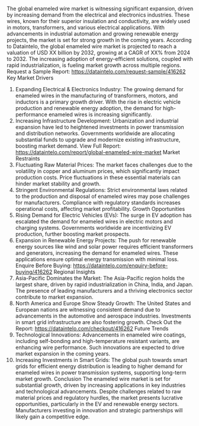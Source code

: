 The global enameled wire market is witnessing significant expansion, driven by increasing demand from the electrical and electronics industries. These wires, known for their superior insulation and conductivity, are widely used in motors, transformers, and various electrical applications. With advancements in industrial automation and growing renewable energy projects, the market is set for strong growth in the coming years.
According to Dataintelo, the global enameled wire market is projected to reach a valuation of USD XX billion by 2032, growing at a CAGR of XX% from 2024 to 2032. The increasing adoption of energy-efficient solutions, coupled with rapid industrialization, is fueling market growth across multiple regions.
Request a Sample Report: https://dataintelo.com/request-sample/416262
Key Market Drivers
1. Expanding Electrical & Electronics Industry: The growing demand for enameled wires in the manufacturing of transformers, motors, and inductors is a primary growth driver. With the rise in electric vehicle production and renewable energy adoption, the demand for high-performance enameled wires is increasing significantly.
2. Increasing Infrastructure Development: Urbanization and industrial expansion have led to heightened investments in power transmission and distribution networks. Governments worldwide are allocating substantial funds to upgrade and modernize existing infrastructure, boosting market demand.
View Full Report: https://dataintelo.com/report/global-enameled-wire-market
Market Restraints
1. Fluctuating Raw Material Prices: The market faces challenges due to the volatility in copper and aluminum prices, which significantly impact production costs. Price fluctuations in these essential materials can hinder market stability and growth.
2. Stringent Environmental Regulations: Strict environmental laws related to the production and disposal of enameled wires may pose challenges for manufacturers. Compliance with regulatory standards increases operational costs, affecting market profitability.
Growth Opportunities
1. Rising Demand for Electric Vehicles (EVs): The surge in EV adoption has escalated the demand for enameled wires in electric motors and charging systems. Governments worldwide are incentivizing EV production, further boosting market prospects.
2. Expansion in Renewable Energy Projects: The push for renewable energy sources like wind and solar power requires efficient transformers and generators, increasing the demand for enameled wires. These applications ensure optimal energy transmission with minimal loss.
Enquire Before Buying: https://dataintelo.com/enquiry-before-buying/416262
Regional Insights
1. Asia-Pacific Dominates the Market: The Asia-Pacific region holds the largest share, driven by rapid industrialization in China, India, and Japan. The presence of leading manufacturers and a thriving electronics sector contribute to market expansion.
2. North America and Europe Show Steady Growth: The United States and European nations are witnessing consistent demand due to advancements in the automotive and aerospace industries. Investments in smart grid infrastructure are also fostering growth.
Check Out the Report: https://dataintelo.com/checkout/416262
Future Trends
1. Technological Innovations: Advancements in enameled wire coatings, including self-bonding and high-temperature resistant variants, are enhancing wire performance. Such innovations are expected to drive market expansion in the coming years.
2. Increasing Investments in Smart Grids: The global push towards smart grids for efficient energy distribution is leading to higher demand for enameled wires in power transmission systems, supporting long-term market growth.
Conclusion
The enameled wire market is set for substantial growth, driven by increasing applications in key industries and technological advancements. Despite challenges related to raw material prices and regulatory hurdles, the market presents lucrative opportunities, particularly in the EV and renewable energy sectors. Manufacturers investing in innovation and strategic partnerships will likely gain a competitive edge.
